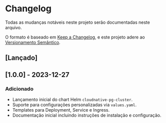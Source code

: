 # Changelog

Todas as mudanças notáveis neste projeto serão documentadas neste arquivo.

O formato é baseado em [Keep a Changelog](https://keepachangelog.com/en/1.0.0/), e este projeto adere ao [Versionamento Semântico](https://semver.org/lang/pt-BR/spec/v2.0.0.html).

## [Lançado]

## [1.0.0] - 2023-12-27

### Adicionado

- Lançamento inicial do chart Helm `cloudnative-pg-cluster`.
- Suporte para configurações personalizadas via `values.yaml`.
- Templates para Deployment, Service e Ingress.
- Documentação inicial incluindo instruções de instalação e configuração.
